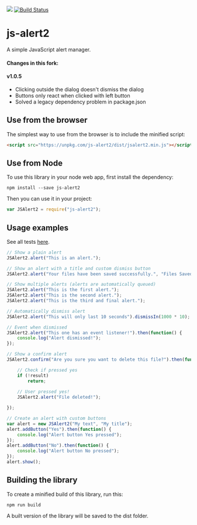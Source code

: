 ![](https://img.shields.io/badge/status-ready-brightgreen.svg)
[![Build Status](https://travis-ci.org/jjv360/js-alert.svg?branch=master)](https://travis-ci.org/jjv360/js-alert)

# js-alert2
A simple JavaScript alert manager.

#### Changes in this fork: ####
#### v1.0.5 ####
* Clicking outside the dialog doesn't dismiss the dialog
* Buttons only react when clicked with left button
* Solved a legacy dependency problem in package.json


## Use from the browser

The simplest way to use from the browser is to include the minified script:

``` html
<script src="https://unpkg.com/js-alert2/dist/jsalert2.min.js"></script>
```


## Use from Node

To use this library in your node web app, first install the dependency:

```
npm install --save js-alert2
```

Then you can use it in your project:

``` javascript
var JSAlert2 = require("js-alert2");
```


## Usage examples

See all tests [here](https://rawgit.com/jjv360/js-alert/master/tests.html).

``` javascript
// Show a plain alert
JSAlert2.alert("This is an alert.");
```

``` javascript
// Show an alert with a title and custom dismiss button
JSAlert2.alert("Your files have been saved successfully.", "Files Saved", "Got it");
```

``` javascript
// Show multiple alerts (alerts are automatically queued)
JSAlert2.alert("This is the first alert.");
JSAlert2.alert("This is the second alert.");
JSAlert2.alert("This is the third and final alert.");
```

``` javascript
// Automatically dismiss alert
JSAlert2.alert("This will only last 10 seconds").dismissIn(1000 * 10);
```

``` javascript
// Event when dismissed
JSAlert2.alert("This one has an event listener!").then(function() {
    console.log("Alert dismissed!");
});
```

``` javascript
// Show a confirm alert
JSAlert2.confirm("Are you sure you want to delete this file?").then(function(result) {

    // Check if pressed yes
    if (!result)
        return;
    
    // User pressed yes!
    JSAlert2.alert("File deleted!");

});
```

``` javascript
// Create an alert with custom buttons
var alert = new JSAlert2("My text", "My title");
alert.addButton("Yes").then(function() {
    console.log("Alert button Yes pressed");
});
alert.addButton("No").then(function() {
    console.log("Alert button No pressed");
});
alert.show();
```


## Building the library

To create a minified build of this library, run this:

```
npm run build
```

A built version of the library will be saved to the dist folder.
